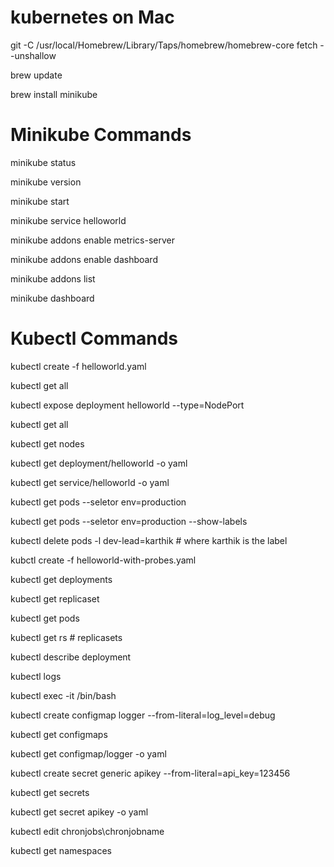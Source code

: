 # kubernetes on Mac
git -C /usr/local/Homebrew/Library/Taps/homebrew/homebrew-core fetch --unshallow 

brew update

brew install minikube

# Minikube Commands

minikube status

minikube version

minikube start

minikube service helloworld

minikube addons enable metrics-server

minikube addons enable dashboard

minikube addons list

minikube dashboard

# Kubectl Commands

kubectl create -f helloworld.yaml 

kubectl get all

kubectl expose deployment helloworld --type=NodePort

kubectl get all

kubectl get nodes

kubectl get deployment/helloworld -o yaml

kubectl get service/helloworld -o yaml

kubectl get pods --seletor env=production

kubectl get pods --seletor env=production --show-labels

kubectl delete pods -l dev-lead=karthik  # where karthik is the label

kubctl create -f helloworld-with-probes.yaml

kubectl get deployments

kubectl get replicaset

kubectl get pods

kubectl get rs # replicasets

kubectl describe deployment <name>

kubectl logs <pod name>

kubectl exec -it <pod name> /bin/bash

kubectl create configmap logger --from-literal=log_level=debug

kubectl get configmaps

kubectl get configmap/logger -o yaml

kubectl create secret generic apikey --from-literal=api_key=123456

kubectl get secrets

kubectl get secret apikey -o yaml

kubectl edit chronjobs\chronjobname 

kubectl get namespaces
